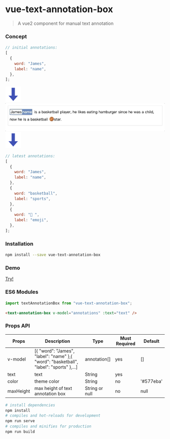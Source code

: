 # vue-text-annotation-box

> A vue2 component for manual text annotation

### Concept

```javascript
// initial annotations:
[
  {
    word: "James",
    label: "name",
  },
];
```

<img src="down-arrow.png" width="50px"/><br/>
<img src="demo.gif" width="650px"/><br/>
<img src="down-arrow.png" width="50px"/><br/>

```javascript
// latest annotations:
[
  {
    word: "James",
    label: "name",
  },
  {
    word: "basketball",
    label: "sports",
  },
  {
    word: "🏀 ",
    label: "emoji",
  },
];
```

### Installation

```bash
npm install --save vue-text-annotation-box
```

### Demo

[Try!](https://codesandbox.io/s/stoic-tesla-yt6cc)

### ES6 Modules

```js
import textAnnotationBox from "vue-text-annotation-box";
```

```html
<text-annotation-box v-model="annotations" :text="text" />
```

### Props API

| Props     | Description                               | Type           | Must Required | Default   |
| --------- | ----------------------------------------- | -------------- | ------------- | --------- |
| v-model   | [{ "word": "James", "label": "name" },{ "word": "basketball", "label": "sports" },...] | annotation[]   | yes           | []        |
| text      | text                                      | String         | yes           |           |
| color     | theme color                               | String         | no            | '#577eba' |
| maxHeight | max height of text annotation box       | String or null | no            | null      |


```bash
# install dependencies
npm install
# compiles and hot-reloads for development
npm run serve
# compiles and minifies for production
npm run build
```
